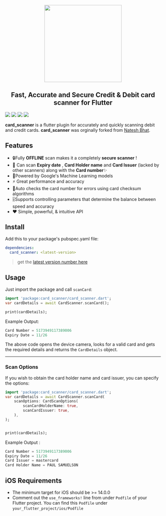 <p align="center">
  <img src="https://raw.githubusercontent.com/nateshmbhat/card-scanner-flutter/master/.github/logobig.gif?sanitize=true" width="250px">
</p>
<h2 align="center">Fast, Accurate and Secure Credit & Debit card scanner for Flutter </h2>

<!-- [![](https://img.shields.io/pub/v/card_scanner)](https://pub.dev/packages/card_scanner) -->

[![](https://img.shields.io/badge/package-flutter-blue)](https://github.com/jackson-chandler-basys/card-scanner-flutter)
[![](https://img.shields.io/github/license/nateshmbhat/card-scanner-flutter)](https://github.com/jackson-chandler-basys/card-scanner-flutter)
[![](https://img.shields.io/github/languages/code-size/nateshmbhat/card-scanner-flutter)](https://github.com/jackson-chandler-basys/card-scanner-flutter)
[![](https://img.shields.io/badge/platform-android%20%26%20ios-bg)](https://github.com/nateshmbhat/card-scanner-flutter)

**card_scanner** is a flutter plugin for accurately and quickly scanning debit and credit cards.
**card_scanner** was orginally forked from [Natesh Bhat](https://github.com/nateshmbhat/card-scanner-flutter).

## Features

- 🔒Fully **OFFLINE** scan makes it a completely **secure scanner** !
- 🎈 Can scan **Expiry date** , **Card Holder name** and **Card Issuer** (lacked by other scanners) along with the **Card number**✨
- 🔋Powered by Google's Machine Learning models
- ⚡ Great performance and accuracy
- 🧹Auto checks the card number for errors using card checksum algorithms
- 🎚Supports controlling parameters that determine the balance between speed and accuracy
- ❤️ Simple, powerful, & intuitive API

## Install

Add this to your package's pubspec.yaml file:

```yaml
dependencies:
  card_scanner: <latest-version>
```

> get the [latest version number here](https://pub.dev/packages/card_scanner#-installing-tab-)

## Usage

Just import the package and call `scanCard`:

```dart
import 'package:card_scanner/card_scanner.dart';
var cardDetails = await CardScanner.scanCard();

print(cardDetails);
```

Example Output:

```dart
Card Number = 5173949117389006
Expiry Date = 11/26
```

The above code opens the device camera, looks for a valid card and gets the required details and returns the `CardDetails` object.

---

### Scan Options

If you wish to obtain the card holder name and card issuer, you can specify the options:

```dart
import 'package:card_scanner/card_scanner.dart';
var cardDetails = await CardScanner.scanCard(
    scanOptions: CardScanOptions(
        scanCardHolderName: true,
        scanCardIssuer: true,
    ),
);


print(cardDetails);
```

Example Output :

```dart
Card Number = 5173949117389006
Expiry Date = 11/26
Card Issuer = mastercard
Card Holder Name = PAUL SAMUELSON
```

## iOS Requirements

- The minimum target for iOS should be >= 14.0.0
- Comment out the `use_frameworks!` line from under `Podfile` of your Flutter project.
  You can find this `Podfile` under `your_flutter_project/ios/Podfile`

<!-- ### [Documentation & Samples](https://pub.dev/documentation/card_scanner/latest/) 📖 -->
